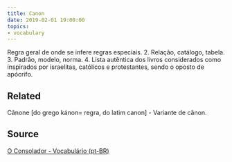 ```yaml
---
title: Canon
date: 2019-02-01 19:00:00
topics:
- vocabulary
---
```


Regra geral de onde se infere regras especiais. 2.  Relação, catálogo, tabela.
3.  Padrão, modelo, norma. 4. Lista autêntica dos livros considerados como
inspirados por israelitas, católicos e protestantes, sendo o oposto de
apócrifo.


## Related
Cânone [do grego kánon= regra, do latim canon] - Variante de cânon.

## Source
[O Consolador - Vocabulário (pt-BR)](http://www.oconsolador.com.br/linkfixo/vocabulario/principal.html)


